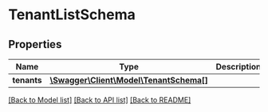 # TenantListSchema

## Properties
Name | Type | Description | Notes
------------ | ------------- | ------------- | -------------
**tenants** | [**\Swagger\Client\Model\TenantSchema[]**](TenantSchema.md) |  | [optional] 

[[Back to Model list]](../README.md#documentation-for-models) [[Back to API list]](../README.md#documentation-for-api-endpoints) [[Back to README]](../README.md)


